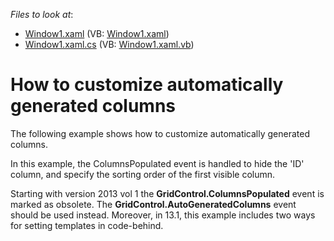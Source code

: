 <!-- default file list -->
*Files to look at*:

* [Window1.xaml](./CS/DXGrid_ColumnsPopulatedEvent/Window1.xaml) (VB: [Window1.xaml](./VB/DXGrid_ColumnsPopulatedEvent/Window1.xaml))
* [Window1.xaml.cs](./CS/DXGrid_ColumnsPopulatedEvent/Window1.xaml.cs) (VB: [Window1.xaml.vb](./VB/DXGrid_ColumnsPopulatedEvent/Window1.xaml.vb))
<!-- default file list end -->
# How to customize automatically generated columns


<p>The following example shows how to customize automatically generated columns.</p><p>In this example, the ColumnsPopulated event is handled to hide the 'ID' column, and specify the sorting order of the first visible column.</p><p>Starting with version 2013 vol 1 the <strong>GridControl.ColumnsPopulated</strong> event is marked as obsolete. The <strong>GridControl.AutoGeneratedColumns</strong> event should be used instead. Moreover, in 13.1, this example includes two ways for setting templates in code-behind.</p>

<br/>


